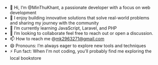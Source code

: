 - 👋 Hi, I’m @MinThuKhant, a passionate developer with a focus on web development
- 👀 I enjoy building innovative solutions that solve real-world problems and sharing my journey with the community
- 🌱 I’m currently learning JavaScript, Laravel, and PHP
- 💞️ I’m looking to collaborate feel free to reach out or open a discussion.
- 📫 How to reach me @mk2963271@gmail.com
- 😄 Pronouns: I’m always eager to explore new tools and techniques
- ⚡ Fun fact: When I'm not coding, you'll probably find me exploring the local bookstore

<!---
MinThuKhan/MinThuKhan is a ✨ special ✨ repository because its `README.md` (this file) appears on your GitHub profile.
You can click the Preview link to take a look at your changes.
--->
